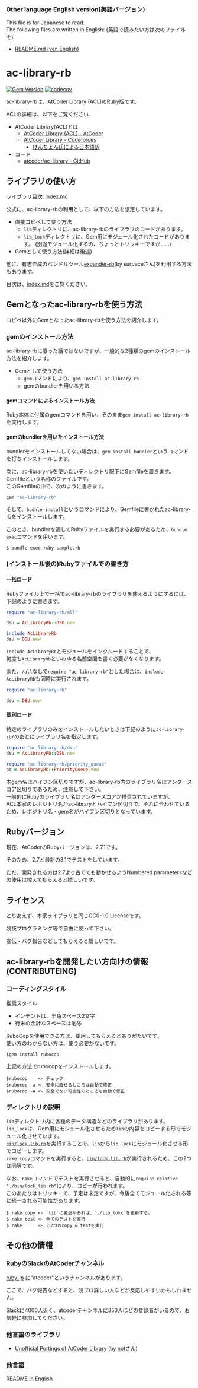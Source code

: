 ### Other language English version(英語バージョン)

This file is for Japanese to read.  
The following files are written in English: (英語で読みたい方は次のファイルを)
- [README.md (ver. English)](README.md)

# ac-library-rb

[![Gem Version](https://badge.fury.io/rb/ac-library-rb.svg)](https://badge.fury.io/rb/ac-library-rb)
[![codecov](https://codecov.io/gh/universato/ac-library-rb/branch/main/graph/badge.svg?token=NUAIDTMGBE)](https://codecov.io/gh/universato/ac-library-rb)

ac-library-rbは、AtCoder Library (ACL)のRuby版です。

ACLの詳細は、以下をご覧ください.

- AtCoder Library(ACL)とは
  - [AtCoder Library (ACL) - AtCoder](https://atcoder.jp/posts/517)
  - [AtCoder Library - Codeforces](https://codeforces.com/blog/entry/82400)
    - [けんちょん氏による日本語訳](https://drken1215.hatenablog.com/entry/2020/09/08/181500)
- コード
  - [atcoder/ac-library - GitHub](https://github.com/atcoder/ac-library)

## ライブラリの使い方

[ライブラリ目次: index.md](https://github.com/universato/ac-library-rb/blob/master/document_ja/index.md)

公式に、ac-library-rbの利用として、以下の方法を想定しています。
- 直接コピペして使う方法
  - `lib`ディレクトリに、ac-library-rbのライブラリのコードがあります。
  - `lib_lock`ディレクトリに、Gem用にモジュール化されたコードがあります。
    (別途モジュール化するの、ちょっとトリッキーですが……)
- Gemとして使う方法(詳細は後述)

他に、有志作成のバンドルツール[expander-rb](https://github.com/surpace/expander-rb)(by surpaceさん)を利用する方法もあります。

目次は、[index.md](https://github.com/universato/ac-library-rb/blob/master/document_ja/index.md)をご覧ください。

## Gemとなったac-library-rbを使う方法

コピペ以外にGemとなったac-library-rbを使う方法を紹介します。

### gemのインストール方法

ac-library-rbに限った話ではないですが、一般的な2種類のgemのインストール方法を紹介します。

- Gemとして使う方法
  - `gem`コマンドにより、`gem install ac-library-rb`
  - gemのbundlerを用いる方法

#### gemコマンドによるインストール方法

Ruby本体に付属のgemコマンドを用い、そのまま`gem install ac-library-rb`を実行します。

#### gemのbundlerを用いたインストール方法

bundlerをインストールしてない場合は、`gem install bundler`というコマンドを打ちインストールします。

次に、ac-library-rbを使いたいディレクトリ配下にGemfileを置きます。Gemfileという名称のファイルです。  
このGemfileの中で、次のように書きます。
```ruby
gem "ac-library-rb"
```
そして、`budnle install`というコマンドにより、Gemfileに書かれたac-library-rbをインストールします。

このとき、bundlerを通してRubyファイルを実行する必要があるため、`bundle exec`コマンドを用います。

`$ bundle exec ruby sample.rb`

### (インストール後の)Rubyファイルでの書き方

#### 一括ロード

Rubyファイル上で一括でac-library-rbのライブラリを使えるようにするには、下記のように書きます。

```ruby
require "ac-library-rb/all"

dsu = AcLibraryRb::DSU.new

include AcLibraryRb
dsu = DSU.new
```

`include AcLibraryRb`とモジュールをインクルードすることで、  
何度も`AcLibraryRb`といわゆる名前空間を書く必要がなくなります。

また、`/all`なしで`require "ac-library-rb"`とした場合は、`include AcLibraryRb`も同時に実行されます。
```ruby
require "ac-library-rb"

dsu = DSU.new
```

#### 個別ロード

特定のライブラリのみをインストールしたいときは下記のように`ac-library-rb/`のあとにライブラリ名を指定します。

```ruby
require "ac-library-rb/dsu"
dsu = AcLibraryRb::DSU.new

require "ac-library-rb/priority_queue"
pq = AcLibraryRb::PriorityQueue.new
```

本gem名はハイフン区切りですが、ac-library-rb内のライブラリ名はアンダースコア区切りであるため、注意して下さい。  
一般的にRubyのライブラリ名はアンダースコアが推奨されていますが、  
ACL本家のレポジトリ名がac-libraryとハイフン区切りで、それに合わせているため、レポジトリ名・gem名がハイフン区切りとなっています。

## Rubyバージョン

現在、AtCoderのRubyバージョンは、2.7.1です。

そのため、2.7と最新の3.1でテストをしています。

ただ、開発される方は2.7より古くても動かせるようNumbered parametersなどの使用は控えてもらえると嬉しいです。

## ライセンス

とりあえず、本家ライブラリと同じCC0-1.0 Licenseです。

競技プログラミング等で自由に使って下さい。

宣伝・バグ報告などしてもらえると嬉しいです。

## ac-library-rbを開発したい方向けの情報(CONTRIBUTEING)

### コーディングスタイル

推奨スタイル
- インデントは、半角スペース2文字
- 行末の余計なスペースは削除

RuboCopを使用できる方は、使用してもらえるとありがたいです。  
使い方のわからない方は、使う必要がないです。  

```console
$gem install rubocop
```
上記の方法でrubocopをインストールします。

```console
$rubocop    <- チェック
$rubocop -a <- 安全に直せるところは自動で修正
$rubocop -A <- 安全でない可能性のところも自動で修正
```

### ディレクトリの説明

`lib`ディレクトリ内に各種のデータ構造などのライブラリがあります。  
`lib_lock`は、Gem用にモジュール化させるため`lib`の内容をコピーする形でモジュール化させています。  
[`bin/lock_lib.rb`](./bin/lock_lib.rb)を実行することで、`lib`から`lib_lock`にモジュール化させる形でコピーします。  
`rake copy`コマンドを実行すると、[`bin/lock_lib.rb`](./bin/lock_lib.rb)が実行されるため、この2つは同等です。

なお、`rake`コマンドでテストを実行させると、自動的に`require_relative "./bin/lock_lib.rb"`により、コピーが行われます。  
このあたりはトリッキーで、予定は未定ですが、今後全てモジュール化される等に統一される可能性があります。  

```
$ rake copy <- `lib`に変更があれば、`./lib_lokc`を更新する。
$ rake test <- 全てのテストを実行
$ rake      <- 上2つのcopy & testを実行
```

## その他の情報

### RubyのSlackのAtCoderチャンネル

[ruby-jp](https://ruby-jp.github.io/) に"atcoder"というチャンネルがあります。

ここで、バグ報告などすると、競プロ詳しい人などが反応しやすいかもしれません。

Slackに4000人近く、atcoderチャンネルに350人ほどの登録者がいるので、お気軽に参加してください。

### 他言語のライブラリ

- [Unofficial Portings of AtCoder Library](https://docs.google.com/spreadsheets/d/19jMAqUbv98grVkLV_Lt54x5B8ILoTcvBzG8EbSvf5gY/edit#gid=0) (by [notさん](https://twitter.com/not_522/status/1303466197300649984))

### 他言語

[README in English](README.md)
